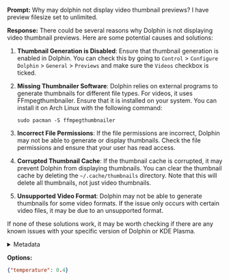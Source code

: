 **Prompt:**
Why may dolphin not display video thumbnail previews? I have preview filesize set to unlimited.


**Response:**
There could be several reasons why Dolphin is not displaying video thumbnail previews. Here are some potential causes and solutions:

1. **Thumbnail Generation is Disabled**: Ensure that thumbnail generation is enabled in Dolphin. You can check this by going to `Control` > `Configure Dolphin` > `General` > `Previews` and make sure the `Videos` checkbox is ticked.

2. **Missing Thumbnailer Software**: Dolphin relies on external programs to generate thumbnails for different file types. For videos, it uses FFmpegthumbnailer. Ensure that it is installed on your system. You can install it on Arch Linux with the following command:

   ```
   sudo pacman -S ffmpegthumbnailer
   ```

3. **Incorrect File Permissions**: If the file permissions are incorrect, Dolphin may not be able to generate or display thumbnails. Check the file permissions and ensure that your user has read access.

4. **Corrupted Thumbnail Cache**: If the thumbnail cache is corrupted, it may prevent Dolphin from displaying thumbnails. You can clear the thumbnail cache by deleting the `~/.cache/thumbnails` directory. Note that this will delete all thumbnails, not just video thumbnails.

5. **Unsupported Video Format**: Dolphin may not be able to generate thumbnails for some video formats. If the issue only occurs with certain video files, it may be due to an unsupported format.

If none of these solutions work, it may be worth checking if there are any known issues with your specific version of Dolphin or KDE Plasma.

<details><summary>Metadata</summary>

- Duration: 27887 ms
- Datetime: 2023-10-30T20:01:20.989588
- Model: gpt-4-0613

</details>

**Options:**
```json
{"temperature": 0.4}
```


